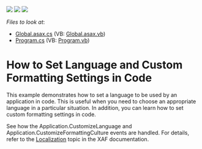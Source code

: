 <!-- default badges list -->
![](https://img.shields.io/endpoint?url=https://codecentral.devexpress.com/api/v1/VersionRange/128592968/11.1.4%2B)
[![](https://img.shields.io/badge/Open_in_DevExpress_Support_Center-FF7200?style=flat-square&logo=DevExpress&logoColor=white)](https://supportcenter.devexpress.com/ticket/details/E413)
[![](https://img.shields.io/badge/📖_How_to_use_DevExpress_Examples-e9f6fc?style=flat-square)](https://docs.devexpress.com/GeneralInformation/403183)
<!-- default badges end -->
<!-- default file list -->
*Files to look at*:

* [Global.asax.cs](./CS/Localization.Web/Global.asax.cs) (VB: [Global.asax.vb](./VB/Localization.Web/Global.asax.vb))
* [Program.cs](./CS/Localization.Win/Program.cs) (VB: [Program.vb](./VB/Localization.Win/Program.vb))
<!-- default file list end -->
# How to Set Language and Custom Formatting Settings in Code


<p>This example demonstrates how to set a language to be used by an application in code. This is useful when you need to choose an appropriate language in a particular situation. In addition, you can learn how to set custom formatting settings in code.</p><p>See how the Application.CustomizeLanguage and Application.CustomizeFormattingCulture events are handled. For details, refer to the <a href="http://documentation.devexpress.com/#Xaf/CustomDocument2595">Localization</a> topic in the XAF documentation.</p>

<br/>


